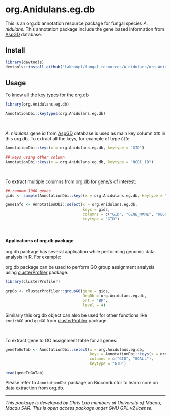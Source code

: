 # org.Anidulans.eg.db
This is an org.db annotation resource package for fungal species *A. nidulans*. This annotation package include the gene based information from [AspGD](http://www.aspgd.org/) database.

## Install

```r
library(devtools)
devtools::install_github("lakhanp1/fungal_resources/A_nidulans/org.Anidulans.eg.db")
```

## Usage

To know all the key types for the org.db

```r
library(org.Anidulans.eg.db)

AnnotationDbi::keytypes(org.Anidulans.eg.db)
```

<br />

*A. nidulans* gene id from [AspGD](http://www.aspgd.org/) database is used as main key column `GID` in this org.db. To extract all the keys, for example of type `GID`:

```r
AnnotationDbi::keys(x = org.Anidulans.eg.db, keytype = "GID")

## keys using other column
AnnotationDbi::keys(x = org.Anidulans.eg.db, keytype = "NCBI_ID")
```

<br />

To extract multiple columns from org.db for gene/s of interest:

```r
## random 1000 genes
gids <- sample(AnnotationDbi::keys(x = org.Anidulans.eg.db, keytype = "GID"), 1000)

geneInfo <- AnnotationDbi::select(x = org.Anidulans.eg.db,
                                  keys = gids,
                                  columns = c("GID", "GENE_NAME", "KEGG_ID", "DESCRIPTION"),
                                  keytype = "GID")
```

<br />

#### Applications of org.db package

org.db package has several application while performing genomic data analysis in R. For example:

org.db package can be used to perform GO group assignment analysis using [clusterProfiler](https://bioconductor.org/packages/release/bioc/vignettes/clusterProfiler/inst/doc/clusterProfiler.html) package.

```r
library(clusterProfiler)

grpGo <- clusterProfiler::groupGO(gene = gids,
                                  OrgDb = org.Anidulans.eg.db,
                                  ont = "BP",
                                  level = 4)

```

Similarly this org.db object can also be used for other functions like `enrichGO` and `gseGO` from [clusterProfiler](https://bioconductor.org/packages/release/bioc/vignettes/clusterProfiler/inst/doc/clusterProfiler.html) package.

<br />

To extract gene to GO assignment table for all genes:

```r
geneToGoTab <- AnnotationDbi::select(x = org.Anidulans.eg.db,
                                     keys = AnnotationDbi::keys(x = org.Anidulans.eg.db, keytype = "GID"),
                                     columns = c("GID", "GOALL"),
                                     keytype = "GID")

head(geneToGoTab)
```

Please refer to `AnnotationDbi` package on Bioconductor to learn more on data extraction from org.db.

_______

*This package is developed by Chris Lab members at University of Macau, Macau SAR. This is open access package under GNU GPL v2 license.*
